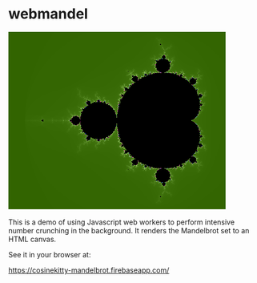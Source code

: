# webmandel

![Mandelbrot Set](https://raw.githubusercontent.com/cosinekitty/webmandel/master/sample/mandelbrot.png)

This is a demo of using Javascript web workers to perform intensive number crunching in the background. 
It renders the Mandelbrot set to an HTML canvas.

See it in your browser at:

https://cosinekitty-mandelbrot.firebaseapp.com/
